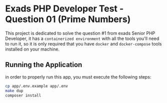 # Exads PHP Developer Test - Question 01 (Prime Numbers)

This project is dedicated to solve the question #1 from exads Senior PHP Developer, it has a `containerized environment`
with all the tools you'll need to run it, so it is only required that you have `docker` and `docker-compose` tools installed
on your machine.

## Running the Application

in order to properly run this app, you must execute the following steps:

```bash
cp app/.env.example app/.env
make dup
composer install
```